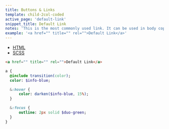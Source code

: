 ```yaml
---
title: Buttons & Links
template: child-2col-coded
active_page: 'default-link'
snippet_title: Default Link
notes: 'This is the most commonly used link. It can be used in body copy, lists, or standalone to link to internal pages.'
example: '<a href="" title="" rel="">Default Link</a>'
---
```


* [HTML](0)
* [SCSS](1)

```html
<a href="" title="" rel="">Default Link</a>
```
```sass
a {
  @include transition(color);
  color: $info-blue;

  &:hover {
      color: darken($info-blue, 15%);
  }

  &:focus {
      outline: 2px solid $duo-green;
  }
}
```
